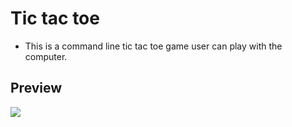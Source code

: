 # Tic tac toe
<ul>
  <li>This is a command line tic tac toe game user can play with the computer.</li>
</ul>

<h2>Preview</h2>
<img src="https://user-images.githubusercontent.com/91461938/190951323-694009cf-b51e-4b6b-9866-e61c45820a9d.png">
